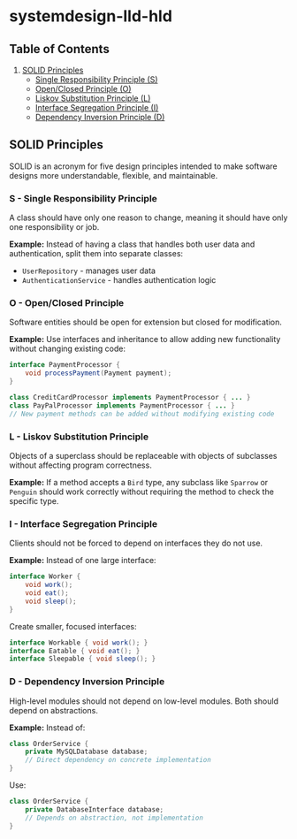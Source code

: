 # systemdesign-lld-hld
## Table of Contents

1. [SOLID Principles](#solid-principles)
    - [Single Responsibility Principle (S)](#s---single-responsibility-principle)
    - [Open/Closed Principle (O)](#o---openclosed-principle)
    - [Liskov Substitution Principle (L)](#l---liskov-substitution-principle)
    - [Interface Segregation Principle (I)](#i---interface-segregation-principle)
    - [Dependency Inversion Principle (D)](#d---dependency-inversion-principle)
<!-- 2. [High-Level Design (HLD)](#high-level-design-hld)
3. [Low-Level Design (LLD)](#low-level-design-lld)
4. [Design Patterns](#design-patterns)
    - [Creational Patterns](#creational-patterns)
    - [Structural Patterns](#structural-patterns)
    - [Behavioral Patterns](#behavioral-patterns)
5. [System Design Concepts](#system-design-concepts)
    - [Scalability](#scalability)
    - [Reliability](#reliability)
    - [Availability](#availability)
    - [Performance](#performance)
6. [Architecture Styles](#architecture-styles)
    - [Monolithic](#monolithic)
    - [Microservices](#microservices)
    - [Event-Driven](#event-driven)
    - [Serverless](#serverless)
7. [Case Studies](#case-studies) -->



## SOLID Principles

SOLID is an acronym for five design principles intended to make software designs more understandable, flexible, and maintainable.

### S - Single Responsibility Principle

A class should have only one reason to change, meaning it should have only one responsibility or job.

**Example:** Instead of having a class that handles both user data and authentication, split them into separate classes:
- `UserRepository` - manages user data
- `AuthenticationService` - handles authentication logic

### O - Open/Closed Principle

Software entities should be open for extension but closed for modification.

**Example:** Use interfaces and inheritance to allow adding new functionality without changing existing code:
```java
interface PaymentProcessor {
    void processPayment(Payment payment);
}

class CreditCardProcessor implements PaymentProcessor { ... }
class PayPalProcessor implements PaymentProcessor { ... }
// New payment methods can be added without modifying existing code
```

### L - Liskov Substitution Principle

Objects of a superclass should be replaceable with objects of subclasses without affecting program correctness.

**Example:** If a method accepts a `Bird` type, any subclass like `Sparrow` or `Penguin` should work correctly without requiring the method to check the specific type.

### I - Interface Segregation Principle

Clients should not be forced to depend on interfaces they do not use.

**Example:** Instead of one large interface:
```java
interface Worker {
    void work();
    void eat();
    void sleep();
}
```
Create smaller, focused interfaces:
```java
interface Workable { void work(); }
interface Eatable { void eat(); }
interface Sleepable { void sleep(); }
```

### D - Dependency Inversion Principle

High-level modules should not depend on low-level modules. Both should depend on abstractions.

**Example:** Instead of:
```java
class OrderService {
    private MySQLDatabase database;
    // Direct dependency on concrete implementation
}
```

Use:
```java
class OrderService {
    private DatabaseInterface database;
    // Depends on abstraction, not implementation
}
```
